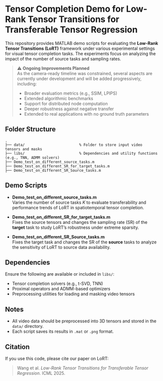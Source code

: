 # Tensor Completion Demo for Low-Rank Tensor Transitions for Transferable Tensor Regression

This repository provides MATLAB demo scripts for evaluating the **Low-Rank Tensor Transitions (LoRT)** framework under various experimental settings for visual tensor completion tasks. The experiments focus on analyzing the impact of the number of source tasks and sampling rates.

> ⚠️ **Ongoing Improvements Planned**  
> As the camera-ready timeline was constrained, several aspects are currently under development and will be added progressively, including:
> - Broader evaluation metrics (e.g., SSIM, LPIPS)  
> - Extended algorithmic benchmarks  
> - Support for distributed node computation  
> - Deeper robustness against negative transfer
> - Extended to real applications with no ground truth parameters


## Folder Structure

```
.
├── data/                         % Folder to store input video tensors and masks
├── libs/                         % Dependencies and utility functions (e.g., TNN, ADMM solvers)
├── Demo_test_on_different_source_tasks.m
├── Demo_test_on_different_SR_for_target_tasks.m
├── Demo_test_on_different_SR_Source_tasks.m
```

## Demo Scripts

- **Demo_test_on_different_source_tasks.m**  
  Varies the number of source tasks $K$ to evaluate transferability and performance trends of LoRT in spatiotemporal tensor completion.

- **Demo_test_on_different_SR_for_target_tasks.m**  
  Fixes the source tensors and changes the sampling rate (SR) of the **target** task to study LoRT’s robustness under extreme sparsity.

- **Demo_test_on_different_SR_Source_tasks.m**  
  Fixes the target task and changes the SR of the **source** tasks to analyze the sensitivity of LoRT to source data availability.

## Dependencies

Ensure the following are available or included in `libs/`:
- Tensor completion solvers (e.g., t-SVD, TNN)
- Proximal operators and ADMM-based optimizers
- Preprocessing utilities for loading and masking video tensors

## Notes

- All video data should be preprocessed into 3D tensors and stored in the `data/` directory.
- Each script saves its results in `.mat` or `.png` format.

## Citation

If you use this code, please cite our paper on LoRT:

> Wang et al. *Low-Rank Tensor Transitions for Transferable Tensor Regression*. ICML 2025.
